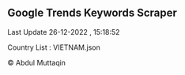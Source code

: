 

## Google Trends Keywords Scraper 
 
Last Update 26-12-2022 , 15:18:52

Country List :
VIETNAM.json



© Abdul Muttaqin 
